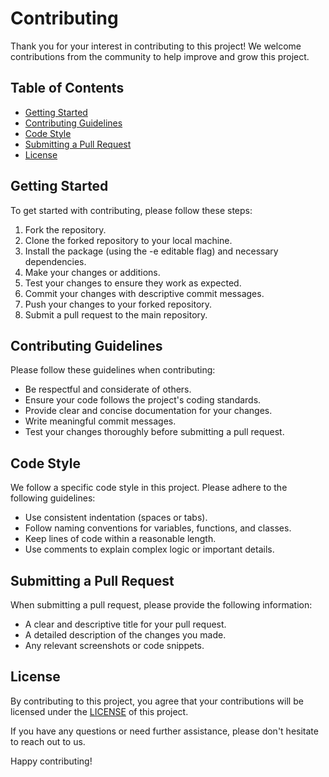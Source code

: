 # Contributing

Thank you for your interest in contributing to this project! We welcome contributions from the community to help improve and grow this project.

## Table of Contents
- [Getting Started](#getting-started)
- [Contributing Guidelines](#contributing-guidelines)
- [Code Style](#code-style)
- [Submitting a Pull Request](#submitting-a-pull-request)
- [License](#license)

## Getting Started

To get started with contributing, please follow these steps:

1. Fork the repository.
2. Clone the forked repository to your local machine.
3. Install the package (using the -e editable flag) and necessary dependencies.
4. Make your changes or additions.
5. Test your changes to ensure they work as expected.
6. Commit your changes with descriptive commit messages.
7. Push your changes to your forked repository.
8. Submit a pull request to the main repository.

## Contributing Guidelines

Please follow these guidelines when contributing:

- Be respectful and considerate of others.
- Ensure your code follows the project's coding standards.
- Provide clear and concise documentation for your changes.
- Write meaningful commit messages.
- Test your changes thoroughly before submitting a pull request.

## Code Style

We follow a specific code style in this project. Please adhere to the following guidelines:

- Use consistent indentation (spaces or tabs).
- Follow naming conventions for variables, functions, and classes.
- Keep lines of code within a reasonable length.
- Use comments to explain complex logic or important details.

## Submitting a Pull Request

When submitting a pull request, please provide the following information:

- A clear and descriptive title for your pull request.
- A detailed description of the changes you made.
- Any relevant screenshots or code snippets.

## License

By contributing to this project, you agree that your contributions will be licensed under the [LICENSE](./LICENSE) of this project.

If you have any questions or need further assistance, please don't hesitate to reach out to us.

Happy contributing!
